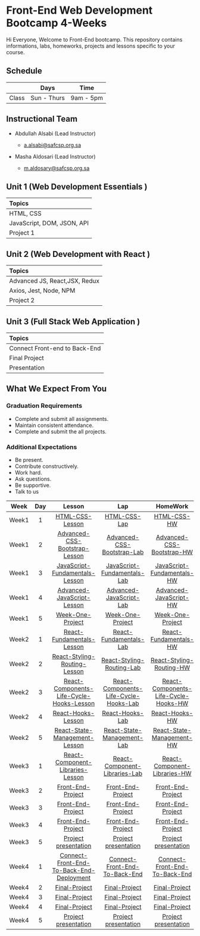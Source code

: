 # Front-End Web Development Bootcamp 4-Weeks 
Hi Everyone, Welcome to Front-End bootcamp. This repository contains informations, labs, homeworks, projects and lessons specific to your course.

## Schedule
|  | Days | Time |
| --- | ------------- | ------------- |
| Class | Sun - Thurs  | 9am - 5pm  |

## Instructional Team
* Abdullah Alsabi (Lead Instructor)
  * [a.alsabi@safcsp.org.sa](mailto:a.alsabi@safcsp.org.sa
)

* Masha Aldosari (Lead Instructor)
  * [m.aldosary@safcsp.org.sa](mailto:m.aldosary@safcsp.org.sa)


## Unit 1 \(Web Development Essentials \)

| Topics |
| :--- |
| HTML, CSS |
| JavaScript, DOM, JSON, API |
| Project 1 | 


## Unit 2 \(Web Development with React \)

| Topics |
| :--- |
| Advanced JS, React,JSX, Redux |
| Axios, Jest, Node, NPM|
| Project 2 |

## Unit 3 \(Full Stack Web Application \)

| Topics |
| :--- |
| Connect Front-end to Back-End  | 
| Final Project |
| Presentation   |

## What We Expect From You
### Graduation Requirements
* Complete and submit all assignments.
* Maintain consistent attendance.
* Complete and submit the all projects.
### Additional Expectations
* Be present.
* Contribute constructively.
* Work hard.
* Ask questions.
* Be supportive.
* Talk to us

| Week | Day | Lesson | Lap | HomeWork |
|:----:|:---:|:------:|:---:|:--------:|
| Week1| 1   |[HTML-CSS-Lesson](https://github.com/Tuwaiq-JavaScript/HTML-CSS-Lesson)|[HTML-CSS-Lap](https://github.com/Tuwaiq-JavaScript/HTML-CSS-Lap)|[HTML-CSS-HW](https://github.com/Tuwaiq-JavaScript/HTML-CSS-HW)
| Week1| 2   |[Advanced-CSS-Bootstrap-Lesson](https://github.com/Tuwaiq-JavaScript/Advanced-CSS-Bootstrap-Lesson)|[Advanced-CSS-Bootstrap-Lab](https://github.com/Tuwaiq-JavaScript/Advanced-CSS-Bootstrap-Lab)|[Advanced-CSS-Bootstrap-HW](https://github.com/Tuwaiq-JavaScript/Advanced-CSS-Bootstrap-HW)
| Week1| 3   |[JavaScript-Fundamentals-Lesson](https://github.com/Tuwaiq-JavaScript/JavaScript-Fundamentals-Lesson)|[JavaScript-Fundamentals-Lab](https://github.com/Tuwaiq-JavaScript/JavaScript-Fundamentals-Lab)|[JavaScript-Fundamentals-HW](https://github.com/Tuwaiq-JavaScript/JavaScript-Fundamentals-HW)
| Week1| 4   |[Advanced-JavaScript-Lesson](https://github.com/Tuwaiq-JavaScript/Advanced-JavaScript-Lesson)|[Advanced-JavaScript-Lab](https://github.com/Tuwaiq-JavaScript/Advanced-JavaScript-Lab)|[Advanced-JavaScript-HW](https://github.com/Tuwaiq-JavaScript/Advanced-JavaScript-HW)
| Week1| 5   |[Week-One-Project](https://github.com/Tuwaiq-JavaScript/Week-One-Project)|[Week-One-Project](https://github.com/Tuwaiq-JavaScript/Week-One-Project) | [Week-One-Project](https://github.com/Tuwaiq-JavaScript/Week-One-Project)
| Week2| 1   |[React-Fundamentals-Lesson](https://github.com/Tuwaiq-JavaScript/React-Fundamentals-Lesson)|[React-Fundamentals-Lab](https://github.com/Tuwaiq-JavaScript/React-Fundamentals-Lab)|[React-Fundamentals-HW](https://github.com/Tuwaiq-JavaScript/React-Fundamentals-HW)
| Week2| 2   |[React-Styling-Routing-Lesson](https://github.com/Tuwaiq-JavaScript/React-Styling-Routing-Lesson)|[React-Styling-Routing-Lab](https://github.com/Tuwaiq-JavaScript/React-Styling-Routing-Lab)|[React-Styling-Routing-HW](https://github.com/Tuwaiq-JavaScript/React-Styling-Routing-HW)
| Week2| 3   |[React-Components-Life-Cycle-Hooks-Lesson](https://github.com/Tuwaiq-JavaScript/React-Components-Life-Cycle-Hooks-Lesson)|[React-Components-Life-Cycle-Hooks-Lab](https://github.com/Tuwaiq-JavaScript/React-Components-Life-Cycle-Hooks-Lab)|[React-Components-Life-Cycle-Hooks-HW](https://github.com/Tuwaiq-JavaScript/React-Components-Life-Cycle-Hooks-HW)
| Week2| 4   |[React-Hooks-Lesson](https://github.com/Masha-Aldossari/React-Hooks-Lesson)|[React-Hooks-Lab](https://github.com/Masha-Aldossari/React-Hooks-Lab)|[React-Hooks-HW](https://github.com/Masha-Aldossari/React-Hooks-HW)
| Week2| 5   |[React-State-Management-Lesson](https://github.com/Tuwaiq-JavaScript/React-State-Management-Lesson)|[React-State-Management-Lab](https://github.com/Tuwaiq-JavaScript/React-State-Management-Lab)|[React-State-Management-HW](https://github.com/Tuwaiq-JavaScript/React-State-Management-HW)
| Week3| 1   |[React-Component-Libraries-Lesson](https://github.com/Tuwaiq-JavaScript/React-Component-Libraries-Lesson)|[React-Component-Libraries-Lab](https://github.com/Tuwaiq-JavaScript/React-Component-Libraries-Lab)|[React-Component-Libraries-HW](https://github.com/Tuwaiq-JavaScript/React-Component-Libraries-HW)
| Week3| 2   |[Front-End-Project](https://github.com/Tuwaiq-JavaScript/Front-End-Project)|[Front-End-Project](https://github.com/Tuwaiq-JavaScript/Front-End-Project)|[Front-End-Project](https://github.com/Tuwaiq-JavaScript/Front-End-Project)
| Week3| 3   |[Front-End-Project](https://github.com/Tuwaiq-JavaScript/Front-End-Project) |[Front-End-Project](https://github.com/Tuwaiq-JavaScript/Front-End-Project)|[Front-End-Project](https://github.com/Tuwaiq-JavaScript/Front-End-Project)
| Week3| 4   |[Front-End-Project](https://github.com/Tuwaiq-JavaScript/Front-End-Project) |[Front-End-Project](https://github.com/Tuwaiq-JavaScript/Front-End-Project) |[Front-End-Project](https://github.com/Tuwaiq-JavaScript/Front-End-Project)
| Week3| 5   |[Project presentation ](https://github.com/Tuwaiq-JavaScript/Front-End-Project)|[Project presentation ](https://github.com/Tuwaiq-JavaScript/Front-End-Project) |[Project presentation ](https://github.com/Tuwaiq-JavaScript/Front-End-Project)
| Week4| 1   |[Connect-Front-End-To-Back-End-Deployment](https://github.com/Tuwaiq-JavaScript/Connect-Front-End-To-Back-End)  |[Connect-Front-End-To-Back-End](https://github.com/Tuwaiq-JavaScript/Connect-Front-End-To-Back-End)  |[Connect-Front-End-To-Back-End](https://github.com/Tuwaiq-JavaScript/Connect-Front-End-To-Back-End)
| Week4| 2   |[Final-Project](https://github.com/Tuwaiq-JavaScript/Final-Project) |[Final-Project](https://github.com/Tuwaiq-JavaScript/Final-Project) |[Final-Project](https://github.com/Tuwaiq-JavaScript/Final-Project)
| Week4| 3   |[Final-Project](https://github.com/Tuwaiq-JavaScript/Final-Project)|[Final-Project](https://github.com/Tuwaiq-JavaScript/Final-Project) |[Final-Project](https://github.com/Tuwaiq-JavaScript/Final-Project)
| Week4| 4   |[Final-Project](https://github.com/Tuwaiq-JavaScript/Final-Project) |[Final-Project](https://github.com/Tuwaiq-JavaScript/Final-Project) |[Final-Project](https://github.com/Tuwaiq-JavaScript/Final-Project)
| Week4| 5   |[Project presentation](https://github.com/Tuwaiq-JavaScript/Final-Project)  |[Project presentation](https://github.com/Tuwaiq-JavaScript/Final-Project)  |[Project presentation](https://github.com/Tuwaiq-JavaScript/Final-Project)
